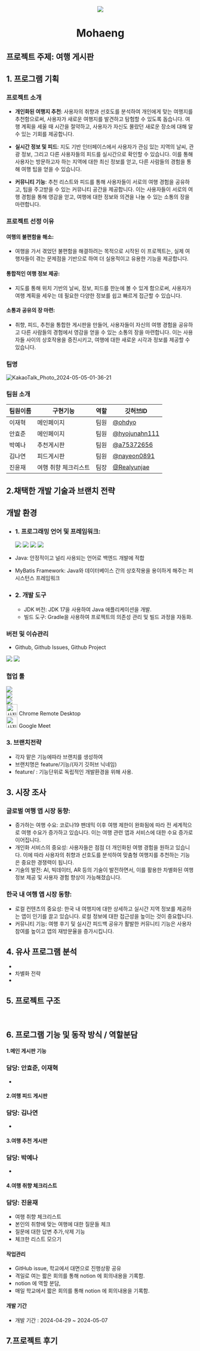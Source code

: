 <div align = center> <img src ="https://github.com/1teamPJ/Mohaeng/assets/129252557/e499cd58-9bb7-4fec-bd9a-5207db5d02d5"><h1>Mohaeng</h1> </div>

## 프로젝트 주제: 여행 게시판 

## 1. 프로그램 기획

 ### 프로젝트 소개
  - **개인화된 여행지 추천**: 사용자의 취향과 선호도를 분석하여 개인에게 맞는 여행지를 추천함으로써, 사용자가 새로운 여행지를 발견하고 탐험할 수 있도록 돕습니다. 여행 계획을 세울 때 시간을 절약하고, 사용자가 자신도 몰랐던 새로운 장소에 대해 알 수 있는 기회를 제공합니다.

  - **실시간 정보 및 피드**: 지도 기반 인터페이스에서 사용자가 관심 있는 지역의 날씨, 관광 정보, 그리고 다른 사용자들의 피드를 실시간으로 확인할 수 있습니다. 이를 통해 사용자는 방문하고자 하는 지역에 대한 최신 정보를 얻고, 다른 사람들의 경험을 통해 여행 팁을 얻을 수 있습니다.

  - **커뮤니티 기능**: 추천 리스트와 피드를 통해 사용자들이 서로의 여행 경험을 공유하고, 팁을 주고받을 수 있는 커뮤니티 공간을 제공합니다. 이는 사용자들이 서로의 여행 경험을 통해 영감을 얻고, 여행에 대한 정보와 의견을 나눌 수 있는 소통의 장을 마련합니다.
    
 ### 프로젝트 선정 이유
 #### 여행의 불편함을 해소:
 - 여행을 가서 겪었던 불편함을 해결하려는 목적으로 시작된 이 프로젝트는, 실제 여행자들이 겪는 문제점을 기반으로 하여 더 실용적이고 유용한 기능을 제공합니다.
 #### 통합적인 여행 정보 제공:
 - 지도를 통해 위치 기반의 날씨, 정보, 피드를 한눈에 볼 수 있게 함으로써, 사용자가 여행 계획을 세우는 데 필요한 다양한 정보를 쉽고 빠르게 접근할 수 있습니다.
 #### 소통과 공유의 장 마련:
 - 취향, 피드, 추천을 통합한 게시판을 만들어, 사용자들이 자신의 여행 경험을 공유하고 다른 사람들의 경험에서 영감을 얻을 수 있는 소통의 장을 마련합니다. 이는 사용자들 사이의 상호작용을 증진시키고, 여행에 대한 새로운 시각과 정보를 제공할 수 있습니다.


 ### 팀명

![KakaoTalk_Photo_2024-05-05-01-36-21](https://github.com/1teamPJ/Mohaeng/assets/129252557/f53d8e90-ec87-4b03-aacd-d0e32023259c)


 ### 팀원 소개
 
  |팀원이름|구현기능|역할|깃허브ID|
  |----|-----|-----|-----|
  |이재혁| 메인페이지 |팀원| [@ohdyo](https://github.com/ohdyo) |
  |안효준| 메인페이지 |팀원| [@hyojunahn111](https://github.com/hyojunahn111)|
  |박예나| 추천게시판 |팀원| [@a75372656](https://github.com/a75372656) |
  |김나연| 피드게시판|팀원| [@nayeon0891](https://github.com/nayeon0891)|
  |진윤재| 여행 취향 체크리스트 |팀장| [@Realyunjae](https://github.com/Realyunjae) |

## 2.채택한 개발 기술과 브랜치 전략


  ##   개발 환경
- ### 1. 프로그래밍 언어 및 프레임워크:
  <img src="https://img.shields.io/badge/IntelliJ-000000?style=for-the-badge&logo=intellijidea&logoColor=white">
  <img src="https://img.shields.io/badge/IDE-java-007396?style=flat-square&logo=java&logoColor=white"/>
  <img src="https://img.shields.io/badge/mysql-4479A1?style=for-the-badge&logo=mysql&logoColor=white">
  <img src="https://img.shields.io/badge/MyBatis-0047AB?style=for-the-badge&logo=&logoColor=white">

 
-  Java: 안정적이고 널리 사용되는 언어로 백엔드 개발에 적합
- MyBatis Framework: Java와 데이터베이스 간의 상호작용을 용이하게 해주는 퍼시스턴스 프레임워크

- ### 2. 개발 도구
  - JDK 버전: JDK 17을 사용하여 Java 애플리케이션을 개발.
  - 빌드 도구: Gradle을 사용하여 프로젝트의 의존성 관리 및 빌드 과정을 자동화.

### 버전 및 이슈관리
  -  Github, Github Issues, Github Project
   <img src="https://img.shields.io/badge/git-F05032?style=for-the-badge&logo=git&logoColor=white">
  
  <img src="https://img.shields.io/badge/github-181717?style=for-the-badge&logo=github&logoColor=white">
  

### 협업 툴
 <div align=left>
 <img src="https://img.shields.io/badge/discord-5865F2?style=for-the-badge&logo=discord&logoColor=white"></div>
 <div align=left> <a href="https://www.notion.so/Find-Dog-2f081d1cdc6c46f0b27c2a591f2be77d?pvs=4">
 <img src="https://img.shields.io/badge/notion-000000?style=for-the-badge&logo=notion&logoColor=white"></div>
 </a><div align=left>
 <img src="https://img.shields.io/badge/github-181717?style=for-the-badge&logo=github&logoColor=white"></div>
<div align="left">
    <img src="https://github.com/DBTeamP/DBProject/assets/135615995/470c2391-acbd-48b4-b410-5cd0afb1de96" alt="사진" width="30" height="30"> Chrome Remote Desktop
</div>
<div align="left">
    <img src="https://github.com/DBTeamP/Find-Dog/assets/135615995/5e61746a-f6f2-4912-a31e-ca8b9755d8fe" alt="사진" width="30" height="30"> Google Meet
</div>

### 3. 브랜치전략
- 각자 맡은 기능에따라 브랜치를 생성하여
- 브랜치명은 feature/기능/(자기 깃허브 닉네임)
- feature/ : 기능단위로 독립적인 개발환경을 위해 사용.


## 3. 시장 조사

### 글로벌 여행 앱 시장 동향:
- 증가하는 여행 수요: 코로나19 팬데믹 이후 여행 제한이 완화됨에 따라 전 세계적으로 여행 수요가 증가하고 있습니다. 이는 여행 관련 앱과 서비스에 대한 수요 증가로 이어집니다.
- 개인화 서비스의 중요성: 사용자들은 점점 더 개인화된 여행 경험을 원하고 있습니다. 이에 따라 사용자의 취향과 선호도를 분석하여 맞춤형 여행지를 추천하는 기능은 중요한 경쟁력이 됩니다.
- 기술의 발전: AI, 빅데이터, AR 등의 기술이 발전하면서, 이를 활용한 차별화된 여행 정보 제공 및 사용자 경험 향상이 가능해졌습니다.
### 한국 내 여행 앱 시장 동향:
- 로컬 컨텐츠의 중요성: 한국 내 여행지에 대한 상세하고 실시간 지역 정보를 제공하는 앱이 인기를 끌고 있습니다. 로컬 정보에 대한 접근성을 높이는 것이 중요합니다.
- 커뮤니티 기능: 여행 후기 및 실시간 피드백 공유가 활발한 커뮤니티 기능은 사용자 참여를 높이고 앱의 재방문율을 증가시킵니다.
  

## 4. 유사 프로그램 분석
-  
- 차별화 전략
- 
## 5. 프로젝트 구조
  ```
 
 
 ```

   
## 6. 프로그램 기능 및 동작 방식 / 역할분담
#### 1.메인 게시판 기능
### 담당: 안효준, 이재혁
-

#### 2.여행 피드 게시판
### 담당: 김나연
-

#### 3.여행 추천 게시판
### 담당: 박예나
- 

#### 4.여행 취향 체크리스트 
### 담당: 진윤재
-  여행 취향 체크리스트
-  본인의 취향에 맞는 여행에 대한 질문들 체크
-  질문에 대한 답변 추가,삭제 기능
-  체크한 리스트 모으기





#### 작업관리

- GitHub issue, 학교에서 대면으로 진행상황 공유
- 격일로 여는 짧은 회의를 통해 notion 에 회의내용을 기록함.
- notion 에 역할 분담,
- 매일 학교에서 짧은 회의를 통해 notion 에 회의내용을 기록함.
  
#### 개발 기간
-  개발 기간 : 2024-04-29 ~ 2024-05-07
  
## 7.프로젝트 후기




